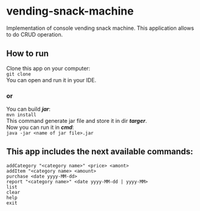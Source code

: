 # vending-snack-machine
Implementation of console vending snack machine. This application allows to do CRUD operation.

## How to run  
Clone this app on your computer:   
```git clone```  
You can open and run it in your IDE.  
### or  
You can build ***jar***:  
```mvn install```  
This command generate jar file and store it in dir ***targer***.  
Now you can run it in ***cmd***:  
```java -jar <name of jar file>.jar```  
## This app includes the next available commands:  
```addCategory "<category name>" <price> <amont>```  
```addItem "<category name> <amount>```  
```purchase <date yyyy-MM-dd>```  
```report "<category name>" <date yyyy-MM-dd | yyyy-MM>```  
```list```  
```clear```  
```help```  
```exit```  

